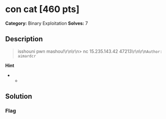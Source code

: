 # con cat [460 pts]

**Category:** Binary Exploitation
**Solves:** 7

## Description
>isshouni pwn mashou!\r\n\r\n> nc 15.235.143.42 47213\r\n\r\n`Author: aimardcr`

**Hint**
* -

## Solution

### Flag

